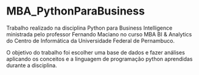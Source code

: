 # MBA_PythonParaBusiness
Trabalho realizado na disciplina Python para Business Intelligence ministrada pelo professor Fernando Maciano no curso MBA BI & Analytics do Centro de Informática da Universidade Federal de Pernambuco.

O objetivo do trabalho foi escolher uma base de dados e fazer análises aplicando os conceitos e a linguagem de programação python aprendidas durante a disciplina.
